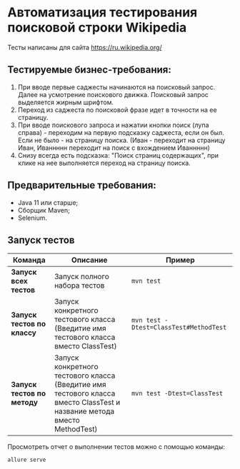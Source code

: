 ﻿# Автоматизация тестирования поисковой строки Wikipedia
Тесты написаны для сайта https://ru.wikipedia.org/

## Тестируемые бизнес-требования:
1. При вводе первые саджесты начинаются на поисковый запрос. Далее на усмотрение поискового движка. Поисковый запрос выделяется жирным шрифтом.
2. Переход из саджеста по поисковой фразе идет в точности на ее страницу.
3. При вводе поискового запроса и нажатии кнопки поиск (лупа справа) - переходим на первую подсказку саджеста, если он был. Если не было - на страницу поиска. (Иван - переходит на страницу Иван, Иваннннн переходит на поиск с вхождением Иваннннн)
4. Снизу всегда есть подсказка: "Поиск страниц содержащих", при клике на нее выполняется переход на страницу поиска.

## Предварительные требования:
+ Java 11 или старше;
+ Сборщик Maven;
+ Selenium.

## Запуск тестов
| Команда                     | Описание                                                                                                                 | Пример                                 |
|-----------------------------|--------------------------------------------------------------------------------------------------------------------------|----------------------------------------|
| **Запуск всех тестов**      | Запуск полного набора тестов                                                                                             | `mvn test`                             |
| **Запуск тестов по классу** | Запуск конкретного тестового класса (Введитие имя тестового класса вместо ClassTest)                                     | `mvn test -Dtest=ClassTest#MethodTest` |
| **Запуск тестов по методу** | Запуск конкретного тестового класса (Введитие имя тестового класса вместо ClassTest и название метода вместо MethodTest) | `mvn test -Dtest=ClassTest`            |


Просмотреть отчет о выполнении тестов можно с помощью команды:

```
allure serve
```